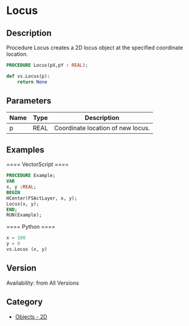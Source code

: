# Locus

## Description
Procedure Locus creates a 2D locus object at the specified coordinate location.

```pascal
PROCEDURE Locus(pX,pY : REAL);
```

```python
def vs.Locus(p):
    return None
```

## Parameters
|Name|Type|Description|
|---|---|---|
|p|REAL|Coordinate location of new locus.|

## Examples
==== VectorScript ====
```pascal
PROCEDURE Example;
VAR
x, y :REAL;
BEGIN
HCenter(FSActLayer, x, y);
Locus(x, y);
END;
RUN(Example);
```
==== Python ====
```python
x = 100
y = 0
vs.Locus (x, y)
```

## Version
Availability: from All Versions

## Category
* [Objects - 2D](../Categories/Objects%20-%202D.md)
